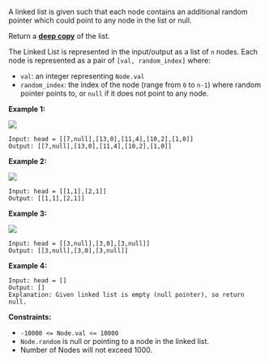 A linked list is given such that each node contains an additional random pointer which
could point to any node in the list or null.

Return a [**deep copy**](https://en.wikipedia.org/wiki/Object_copying#Deep_copy) of the
list.

The Linked List is represented in the input/output as a list of `n` nodes. Each node is
represented as a pair of `[val, random_index]` where:

- `val`: an integer representing `Node.val`
- `random_index`: the index of the node (range from `0` to `n-1`) where random pointer
  points to, or `null` if it does not point to any node.

**Example 1:**

![](https://assets.leetcode.com/uploads/2019/12/18/e1.png)

    Input: head = [[7,null],[13,0],[11,4],[10,2],[1,0]]
    Output: [[7,null],[13,0],[11,4],[10,2],[1,0]]

**Example 2:**

![](https://assets.leetcode.com/uploads/2019/12/18/e2.png)

    Input: head = [[1,1],[2,1]]
    Output: [[1,1],[2,1]]

**Example 3:**

**![](https://assets.leetcode.com/uploads/2019/12/18/e3.png)**

    Input: head = [[3,null],[3,0],[3,null]]
    Output: [[3,null],[3,0],[3,null]]

**Example 4:**

    Input: head = []
    Output: []
    Explanation: Given linked list is empty (null pointer), so return null.

**Constraints:**

- `-10000 <= Node.val <= 10000`
- `Node.random` is null or pointing to a node in the linked list.
- Number of Nodes will not exceed 1000.
